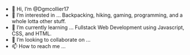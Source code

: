 - 👋 Hi, I’m @Dgmcollier17
- 👀 I’m interested in ... Backpacking, hiking, gaming, programming, and a whole lotta other stuff.
- 🌱 I’m currently learning ... Fullstack Web Development using Javascript, CSS, and HTML.
- 💞️ I’m looking to collaborate on ...
- 📫 How to reach me ... 

<!---
Dgmcollier17/Dgmcollier17 is a ✨ special ✨ repository because its `README.md` (this file) appears on your GitHub profile.
You can click the Preview link to take a look at your changes.
--->
